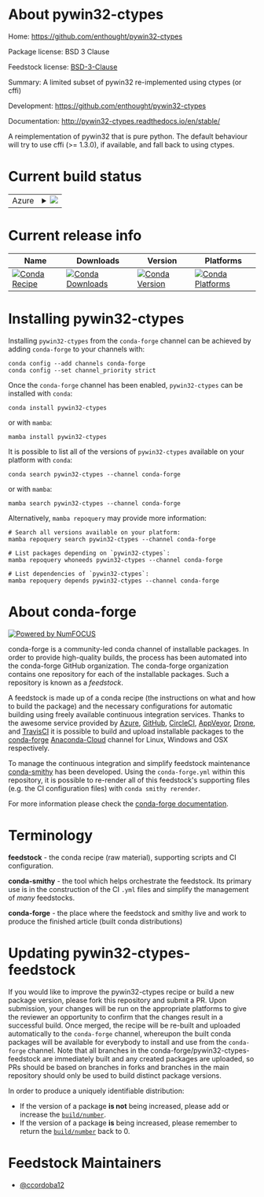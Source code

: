 About pywin32-ctypes
====================

Home: https://github.com/enthought/pywin32-ctypes

Package license: BSD 3 Clause

Feedstock license: [BSD-3-Clause](https://github.com/conda-forge/pywin32-ctypes-feedstock/blob/main/LICENSE.txt)

Summary: A limited subset of pywin32 re-implemented using ctypes (or cffi)

Development: https://github.com/enthought/pywin32-ctypes

Documentation: http://pywin32-ctypes.readthedocs.io/en/stable/

A reimplementation of pywin32 that is pure python. The default behaviour
will try to use cffi (>= 1.3.0), if available, and fall back to using ctypes.


Current build status
====================


<table>
    
  <tr>
    <td>Azure</td>
    <td>
      <details>
        <summary>
          <a href="https://dev.azure.com/conda-forge/feedstock-builds/_build/latest?definitionId=5490&branchName=main">
            <img src="https://dev.azure.com/conda-forge/feedstock-builds/_apis/build/status/pywin32-ctypes-feedstock?branchName=main">
          </a>
        </summary>
        <table>
          <thead><tr><th>Variant</th><th>Status</th></tr></thead>
          <tbody><tr>
              <td>win_64_python3.10.____cpython</td>
              <td>
                <a href="https://dev.azure.com/conda-forge/feedstock-builds/_build/latest?definitionId=5490&branchName=main">
                  <img src="https://dev.azure.com/conda-forge/feedstock-builds/_apis/build/status/pywin32-ctypes-feedstock?branchName=main&jobName=win&configuration=win_64_python3.10.____cpython" alt="variant">
                </a>
              </td>
            </tr><tr>
              <td>win_64_python3.7.____cpython</td>
              <td>
                <a href="https://dev.azure.com/conda-forge/feedstock-builds/_build/latest?definitionId=5490&branchName=main">
                  <img src="https://dev.azure.com/conda-forge/feedstock-builds/_apis/build/status/pywin32-ctypes-feedstock?branchName=main&jobName=win&configuration=win_64_python3.7.____cpython" alt="variant">
                </a>
              </td>
            </tr><tr>
              <td>win_64_python3.8.____73_pypy</td>
              <td>
                <a href="https://dev.azure.com/conda-forge/feedstock-builds/_build/latest?definitionId=5490&branchName=main">
                  <img src="https://dev.azure.com/conda-forge/feedstock-builds/_apis/build/status/pywin32-ctypes-feedstock?branchName=main&jobName=win&configuration=win_64_python3.8.____73_pypy" alt="variant">
                </a>
              </td>
            </tr><tr>
              <td>win_64_python3.8.____cpython</td>
              <td>
                <a href="https://dev.azure.com/conda-forge/feedstock-builds/_build/latest?definitionId=5490&branchName=main">
                  <img src="https://dev.azure.com/conda-forge/feedstock-builds/_apis/build/status/pywin32-ctypes-feedstock?branchName=main&jobName=win&configuration=win_64_python3.8.____cpython" alt="variant">
                </a>
              </td>
            </tr><tr>
              <td>win_64_python3.9.____73_pypy</td>
              <td>
                <a href="https://dev.azure.com/conda-forge/feedstock-builds/_build/latest?definitionId=5490&branchName=main">
                  <img src="https://dev.azure.com/conda-forge/feedstock-builds/_apis/build/status/pywin32-ctypes-feedstock?branchName=main&jobName=win&configuration=win_64_python3.9.____73_pypy" alt="variant">
                </a>
              </td>
            </tr><tr>
              <td>win_64_python3.9.____cpython</td>
              <td>
                <a href="https://dev.azure.com/conda-forge/feedstock-builds/_build/latest?definitionId=5490&branchName=main">
                  <img src="https://dev.azure.com/conda-forge/feedstock-builds/_apis/build/status/pywin32-ctypes-feedstock?branchName=main&jobName=win&configuration=win_64_python3.9.____cpython" alt="variant">
                </a>
              </td>
            </tr>
          </tbody>
        </table>
      </details>
    </td>
  </tr>
</table>

Current release info
====================

| Name | Downloads | Version | Platforms |
| --- | --- | --- | --- |
| [![Conda Recipe](https://img.shields.io/badge/recipe-pywin32--ctypes-green.svg)](https://anaconda.org/conda-forge/pywin32-ctypes) | [![Conda Downloads](https://img.shields.io/conda/dn/conda-forge/pywin32-ctypes.svg)](https://anaconda.org/conda-forge/pywin32-ctypes) | [![Conda Version](https://img.shields.io/conda/vn/conda-forge/pywin32-ctypes.svg)](https://anaconda.org/conda-forge/pywin32-ctypes) | [![Conda Platforms](https://img.shields.io/conda/pn/conda-forge/pywin32-ctypes.svg)](https://anaconda.org/conda-forge/pywin32-ctypes) |

Installing pywin32-ctypes
=========================

Installing `pywin32-ctypes` from the `conda-forge` channel can be achieved by adding `conda-forge` to your channels with:

```
conda config --add channels conda-forge
conda config --set channel_priority strict
```

Once the `conda-forge` channel has been enabled, `pywin32-ctypes` can be installed with `conda`:

```
conda install pywin32-ctypes
```

or with `mamba`:

```
mamba install pywin32-ctypes
```

It is possible to list all of the versions of `pywin32-ctypes` available on your platform with `conda`:

```
conda search pywin32-ctypes --channel conda-forge
```

or with `mamba`:

```
mamba search pywin32-ctypes --channel conda-forge
```

Alternatively, `mamba repoquery` may provide more information:

```
# Search all versions available on your platform:
mamba repoquery search pywin32-ctypes --channel conda-forge

# List packages depending on `pywin32-ctypes`:
mamba repoquery whoneeds pywin32-ctypes --channel conda-forge

# List dependencies of `pywin32-ctypes`:
mamba repoquery depends pywin32-ctypes --channel conda-forge
```


About conda-forge
=================

[![Powered by
NumFOCUS](https://img.shields.io/badge/powered%20by-NumFOCUS-orange.svg?style=flat&colorA=E1523D&colorB=007D8A)](https://numfocus.org)

conda-forge is a community-led conda channel of installable packages.
In order to provide high-quality builds, the process has been automated into the
conda-forge GitHub organization. The conda-forge organization contains one repository
for each of the installable packages. Such a repository is known as a *feedstock*.

A feedstock is made up of a conda recipe (the instructions on what and how to build
the package) and the necessary configurations for automatic building using freely
available continuous integration services. Thanks to the awesome service provided by
[Azure](https://azure.microsoft.com/en-us/services/devops/), [GitHub](https://github.com/),
[CircleCI](https://circleci.com/), [AppVeyor](https://www.appveyor.com/),
[Drone](https://cloud.drone.io/welcome), and [TravisCI](https://travis-ci.com/)
it is possible to build and upload installable packages to the
[conda-forge](https://anaconda.org/conda-forge) [Anaconda-Cloud](https://anaconda.org/)
channel for Linux, Windows and OSX respectively.

To manage the continuous integration and simplify feedstock maintenance
[conda-smithy](https://github.com/conda-forge/conda-smithy) has been developed.
Using the ``conda-forge.yml`` within this repository, it is possible to re-render all of
this feedstock's supporting files (e.g. the CI configuration files) with ``conda smithy rerender``.

For more information please check the [conda-forge documentation](https://conda-forge.org/docs/).

Terminology
===========

**feedstock** - the conda recipe (raw material), supporting scripts and CI configuration.

**conda-smithy** - the tool which helps orchestrate the feedstock.
                   Its primary use is in the construction of the CI ``.yml`` files
                   and simplify the management of *many* feedstocks.

**conda-forge** - the place where the feedstock and smithy live and work to
                  produce the finished article (built conda distributions)


Updating pywin32-ctypes-feedstock
=================================

If you would like to improve the pywin32-ctypes recipe or build a new
package version, please fork this repository and submit a PR. Upon submission,
your changes will be run on the appropriate platforms to give the reviewer an
opportunity to confirm that the changes result in a successful build. Once
merged, the recipe will be re-built and uploaded automatically to the
`conda-forge` channel, whereupon the built conda packages will be available for
everybody to install and use from the `conda-forge` channel.
Note that all branches in the conda-forge/pywin32-ctypes-feedstock are
immediately built and any created packages are uploaded, so PRs should be based
on branches in forks and branches in the main repository should only be used to
build distinct package versions.

In order to produce a uniquely identifiable distribution:
 * If the version of a package **is not** being increased, please add or increase
   the [``build/number``](https://docs.conda.io/projects/conda-build/en/latest/resources/define-metadata.html#build-number-and-string).
 * If the version of a package **is** being increased, please remember to return
   the [``build/number``](https://docs.conda.io/projects/conda-build/en/latest/resources/define-metadata.html#build-number-and-string)
   back to 0.

Feedstock Maintainers
=====================

* [@ccordoba12](https://github.com/ccordoba12/)

